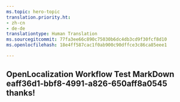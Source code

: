 ```yaml
---
ms.topic: hero-topic
translation.priority.ht:
- zh-cn
- de-de
translationtype: Human Translation
ms.sourcegitcommit: 77fa3ee66c890c75030b6dc4db3cd9f30fcf8d10
ms.openlocfilehash: 18e4ff587cac1f0ab900c90dffce3c86ca85eee1

---
```

## OpenLocalization Workflow Test MarkDown eaff36d1-bbf8-4991-a826-650aff8a0545 thanks!



<!--HONumber=Jul16_HO5-->


